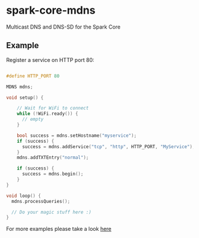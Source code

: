 #  spark-core-mdns

Multicast DNS and DNS-SD for the Spark Core

##  Example

Register a service on HTTP port 80:

```c++

#define HTTP_PORT 80

MDNS mdns;

void setup() {

    // Wait for WiFi to connect
    while (!WiFi.ready()) {
      // empty
    }

    bool success = mdns.setHostname("myservice");
    if (success) {
      success = mdns.addService("tcp", "http", HTTP_PORT, "MyService");
    }
    mdns.addTXTEntry("normal");

    if (success) {
      success = mdns.begin();
    }
}

void loop() {
  mdns.processQueries();

  // Do your magic stuff here :)
}
```

For more examples please take a look [here](firmware/examples/mdns.ino)
